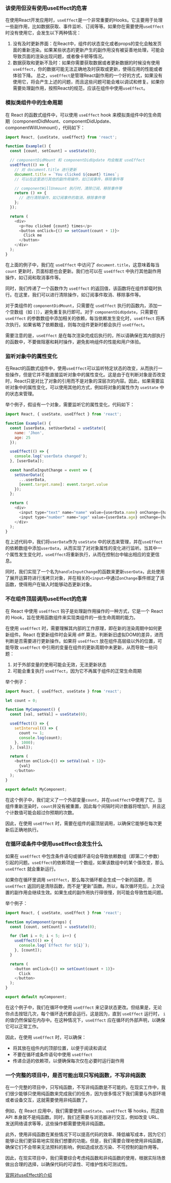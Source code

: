 ### 该使用但没有使用useEffect的危害
在使用React开发应用时，`useEffect`是一个非常重要的Hooks。它主要用于处理一些副作用，比如数据获取、事件监听、订阅等等。如果你在需要使用`useEffect`时没有使用它，会发生以下两种情况：
1. 没有及时更新界面：在React中，组件的状态变化或者props的变化会触发页面的重新渲染。如果某些状态的更新产生的副作用没有被妥善地处理，可能会导致页面的渲染出现问题，或者像卡顿等情况。
2. 数据获取和更新不及时：如果你需要获取数据或者更新数据的时候没有使用`useEffect`，你的数据可能无法正确地及时获取或更新，使得应用的性能或者体验下降。
总之，`useEffect`是管理React副作用的一个好的方式，如果没有使用它，将会产生上述的问题，而且这些问题可能会难以调试和修复。如果你需要处理副作用，按照React的规范，应该在组件中使用`useEffect`。

### 模拟类组件中的生命周期
在 React 的函数式组件中，可以使用 `useEffect` hook 来模拟类组件中的生命周期（componentDidMount、componentDidUpdate、componentWillUnmount），代码如下：

```javascript
import React, {useState, useEffect} from 'react';

function Example() {
  const [count, setCount] = useState(0);

  // componentDidMount 和 componentDidUpdate 均会触发 useEffect
  useEffect(() => {
    // 对 document.title 进行更新
    document.title = `You clicked ${count} times`;
    // 可以在这里进行其他的副作用操作，如订阅事件，移除事件等

    // componentWillUnmount 执行时，清除订阅，移除事件等
    return () => {
      // 进行清除操作，如订阅事件的取消，移除事件等
    };
  });

  return (
    <div>
      <p>You clicked {count} times</p>
      <button onClick={() => setCount(count + 1)}>
        Click me
      </button>
    </div>
  );
}
```

在上面的例子中，我们在 `useEffect` 中访问了 `document.title`，这意味着每当 `count` 更新时，页面标题也会更新。我们也可以在 `useEffect` 中执行其他副作用操作，如订阅和取消事件等。

同时，我们传递了一个函数作为 `useEffect` 的返回值，该函数将在组件卸载时执行。在这里，我们可以进行清除操作，如订阅事件取消、移除事件等。

对于类组件的 `componentDidMount`，只需要在 `useEffect` 执行的函数内，添加一个空数组（如 `[]`），避免重复执行即可。对于 `componentDidUpdate`，只需要在 `useEffect` 的参数数组中添加相关的依赖，每当依赖发生变化时，`useEffect` 将再次执行。如果省略了依赖数组，则每次组件更新时都会执行 `useEffect`。

需要注意的是，`useEffect` 是在每次渲染完成后执行的，所以请确保在其内部执行的函数中，不要做阻塞和耗时操作，避免影响组件的性能和用户体验。


### 监听对象中的属性变化
在React的函数式组件中，使用`useEffect`可以监听特定状态的改变，从而执行一些操作，但是它并不能直接监听对象中的属性变化。这是由于在判断对象是否改变时，React只是对比了对象的引用而不是对象的深层次的内容。因此，如果需要监听对象中的属性变化，可以使用其他的方式，例如将对象的属性作为 `useState` 中的状态来管理。

举个例子，假设有一个对象，需要监听它的属性变化，代码如下：

```javascript
import React, { useState, useEffect } from 'react';

function Example() {
  const [userData, setUserData] = useState({
    name: 'Jhon',
    age: 25
  });

  useEffect(() => {
    console.log('userData changed');
  }, [userData]);

  const handleInputChange = event => {
    setUserData({
      ...userData,
      [event.target.name]: event.target.value
    });
  };

  return (
    <div>
      <input type="text" name="name" value={userData.name} onChange={handleInputChange} />
      <input type="number" name="age" value={userData.age} onChange={handleInputChange} />
    </div>
  );
}
```

在上述代码中，我们将`userData`作为 `useState` 中的状态来管理，并在`useEffect`的依赖数组中添加`userData`，从而实现了对对象属性的变化进行监听。当其中一个属性发生变化时，`useEffect`将重新执行，从而在控制台中输出相应的变更信息。

同时，我们实现了一个名为`handleInputChange`的函数来更新`userData`，此处使用了展开运算符进行浅拷贝对象，并在相关的`<input>`中通过`onChange`事件绑定了该函数，使得用户在输入时能够动态更新对象。


### 不在组件顶层调用useEffect的危害
在 React 中使用 `useEffect` 钩子是处理副作用操作的一种方式，它是一个 React 的 Hook，旨在使用函数组件来实现类组件的一些生命周期的能力。

在使用 `useEffect` 时，需要理解其内部的工作原理，即在新的渲染周期中如何更新组件。React 在更新组件时会采用 diff 算法，判断新旧虚拟DOM的差异，进而判断是否需要进行更新操作。如果将 `useEffect` 放在组件高层级以外的位置，可能导致 `useEffect` 中引用的变量在组件的更新周期中未更新，从而导致一些问题：

1. 对于外部变量的使用可能会无效，无法更新状态
2. 可能会重复执行 `useEffect`，因为它不再属于组件的正常生命周期

举个例子：

```javascript
import React, { useEffect, useState } from 'react';

let count = 0;

function MyComponent() {
  const [val, setVal] = useState(0);

  useEffect(() => {
    setInterval(() => {
      count += 1;
      console.log(count);
    }, 1000);
  }, [val]);

  return (
    <button onClick={() => setVal(val + 1)}>
      {val}
    </button>
  );
}

export default MyComponent;
```

在这个例子中，我们定义了一个外部变量`count`，并在`useEffect`中使用了它。当组件重新渲染时，`count`并没有被重置，因此每个间隔时间计数器将增加1，并且这个计数值可能会超过你预期的次数。

因此，在使用 `useEffect` 时，需要在组件的最顶层调用，以确保它能够在每次更新后正确地执行。

### 在循环或条件中使用useEffect会发生什么

如果在 `useEffect` 中包含条件语句或循环语句会导致依赖数组（即第二个参数）引起的问题。`useEffect`的依赖项是一个数组，如果该数组中的某个值改变，那么 `useEffect` 就会重新运行。

如果你在循环里调用 `setEffect`，那么每次循环都会生成一个新的函数，而 `useEffect` 返回的是清除函数，而不是“更新”函数。所以，每次循环完后，上次设置的副作用会继续生效。如果生成的副作用执行得很慢，则可能会导致性能问题。

举个例子：

```javascript
import React, { useState, useEffect } from 'react';

function myComponent(props) {
  const [count, setCount] = useState(0);

  for (let i = 0; i < 5; i++) {
    useEffect(() => {
      console.log(`Effect for ${i}`);
    }, [count]);
  }

  return (
    <button onClick={() => setCount(count + 1)}>
      Click
    </button>
  );
}

export default myComponent;
```

在这个例子中，我们在循环中使用 `useEffect` 来记录状态更改。但结果是，无论你点击按钮几次，每个循环迭代都会运行。这是因为，直到 `useEffect` 运行时， `i` 的值仍然保留在内存中。在这种情况下，`useEffect` 应在循环的外部声明，以确保它可以正常工作。

因此，在使用 `useEffect` 时，可以确保：

- 将其放在组件内的顶部位置，以便于阅读和调试
- 不要在循环或条件语句中使用 `useEffect`
- 传递合适的依赖项，以便确保每次仅在必要时运行副作用

### 一个完整的项目中，是否可能出现只写纯函数，不写非纯函数
在一个完整的项目中，只写纯函数，不写非纯函数是不可能的。在现实工作中，我们很少能够只使用纯函数来完成我们的任务，因为很多情况下我们需要与外部环境或者设备交互，这就需要使用非纯函数了。

例如，在 React 应用中，我们需要使用 `useState`、`useEffect` 等 hooks，而这些 API 本身就不是纯函数。同时，我们还需要与浏览器进行交互，例如改变 URL、发送网络请求等等，这些操作都需要使用非纯函数。

此外，使用非纯函数在某些情况下可以提高代码的效率、降低编写成本，因为它们能够让我们更容易地实现我们想要的功能。但是，我们需要合理地使用非纯函数，确保它们不会带来无法预料的影响，例如造成状态污染、不可控制的副作用等。

因此，在现实项目中，我们需要综合考虑纯函数和非纯函数的使用，根据实际场景做出合理的选择，以确保代码的可读性、可维护性和可测试性。

[官网对useEffect的介绍](https://react.dev/reference/react/useEffect)
